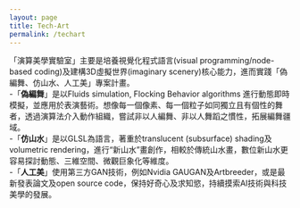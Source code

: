 ```yaml
---
layout: page
title: Tech-Art
permalink: /techart
---
```


「演算美學實驗室」主要是培養視覺化程式語言(visual programming/node-based coding)及建構3D虛擬世界(imaginary scenery)核心能力，進而實踐「偽編舞、仿山水、人工美」專案計畫。  
  -「**偽編舞**」是以Fluids simulation, Flocking Behavior algorithms 進行動態即時模擬，並應用於表演藝術。想像每一個像素、每一個粒子如同獨立且有個性的舞者，透過演算法介入動作組織，嘗試非以人編舞、非以人舞蹈之慣性，拓展編舞疆域。  
  -「**仿山水**」是以GLSL為語言，著重於translucent (subsurface) shading及volumetric rendering，進行“新山水”畫創作，相較於傳統山水畫，數位新山水更容易探討動態、三維空間、微觀巨象化等維度。  
  -「**人工美**」使用第三方GAN技術，例如Nvidia GAUGAN及Artbreeder，或是最新發表論文及open source code，保持好奇心及求知慾，持續摸索AI技術與科技美學的發展。  
  
  
  
  
  
